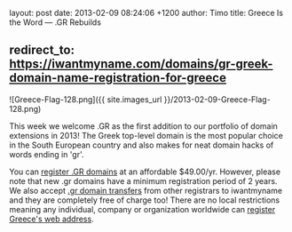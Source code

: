 layout: post
date: 2013-02-09 08:24:06 +1200
author: Timo
title: Greece Is the Word &mdash; .GR Rebuilds


redirect_to: https://iwantmyname.com/domains/gr-greek-domain-name-registration-for-greece
----

![Greece-Flag-128.png]({{ site.images_url }}/2013-02-09-Greece-Flag-128.png)

This week we welcome .GR as the first addition to our portfolio of domain extensions in 2013! The Greek top-level domain is the most popular choice in the South European country and also makes for neat domain hacks of words ending in 'gr'.

You can [register .GR domains](https://iwantmyname.com/domains/gr-greek-domain-name-registration-for-greece) at an affordable $49.00/yr. However, please note that new .gr domains have a minimum registration period of 2 years. We also accept [.gr domain transfers](https://iwantmyname.com/domains/gr-domain-registrar-transfer-greece) from other registrars to iwantmyname and they are completely free of charge too! There are no local restrictions meaning any individual, company or organization worldwide can [register Greece's web address](https://iwantmyname.com/domains/gr-greek-domain-name-registration-for-greece).
